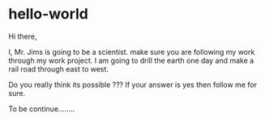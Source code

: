 # hello-world
Hi there,

I, Mr. Jims is going to be a scientist. make sure you are following my work through my work project. I am going to drill the earth one day and make a rail road through east to west.

Do you really think its possible ??? If your answer is yes then follow me for sure. 

To be continue........
